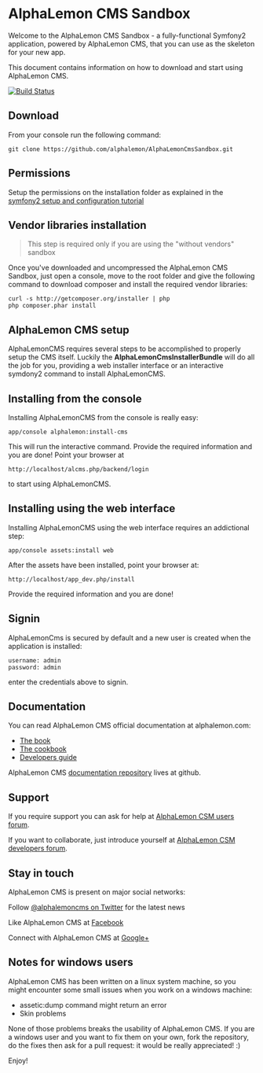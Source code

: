 AlphaLemon CMS Sandbox
======================
Welcome to the AlphaLemon CMS Sandbox - a fully-functional Symfony2
application, powered by AlphaLemon CMS, that you can use as the skeleton
for your new app.

This document contains information on how to download and start using AlphaLemon CMS.

[![Build Status](https://secure.travis-ci.org/alphalemon/AlphaLemonCmsSandbox.png)](http://travis-ci.org/alphalemon/AlphaLemonCmsSandbox)


Download
--------
From your console run the following command:

    git clone https://github.com/alphalemon/AlphaLemonCmsSandbox.git


Permissions
-----------
Setup the permissions on the installation folder as explained in the [symfony2 setup and configuration
tutorial](http://symfony.com/doc/current/book/installation.html#configuration-and-setup)


Vendor libraries installation
-----------------------------

> This step is required only if you are using the "without vendors" sandbox

Once you've downloaded and uncompressed the AlphaLemon CMS Sandbox, just open a console,
move to the root folder and give the following command to download composer and install
the required vendor libraries:

    curl -s http://getcomposer.org/installer | php
    php composer.phar install


AlphaLemon CMS setup
--------------------
AlphaLemonCMS requires several steps to be accomplished to properly setup the CMS itself. Luckily
the **AlphaLemonCmsInstallerBundle** will do all the job for you, providing a web installer interface
or an interactive symdony2 command to install AlphaLemonCMS.


Installing from the console
---------------------------
Installing AlphaLemonCMS from the console is really easy:

    app/console alphalemon:install-cms

This will run the interactive command. Provide the required information and you are done! Point
your browser at

    http://localhost/alcms.php/backend/login

to start using AlphaLemonCMS.


Installing using the web interface
----------------------------------
Installing AlphaLemonCMS using the web interface requires an addictional step:

    app/console assets:install web

After the assets have been installed, point your browser at:

    http://localhost/app_dev.php/install

Provide the required information and you are done! 


Signin
------
AlphaLemonCms is secured by default and a new user is created when the application is installed:

    username: admin
    password: admin

enter the credentials above to signin.


Documentation
-------------
You can read AlphaLemon CMS official documentation at alphalemon.com:

- [The book](http://alphalemon.com/the-official-alphalemon-cms-documentation)
- [The cookbook](http://alphalemon.com/alphalemon-cms-cookbook)
- [Developers guide](http://alphalemon.com/getting-started-contributing-to-alphalemon-cms)

AlphaLemon CMS [documentation repository](https://github.com/alphalemon/alphalemon-docs)
lives at github.


Support
-------
If you require support you can ask for help at [AlphaLemon CSM users forum](https://groups.google.com/forum/?hl=it#!forum/alphalemoncms-users).

If you want to collaborate, just introduce yourself at [AlphaLemon CSM developers forum](https://groups.google.com/forum/?hl=it#!forum/alphalemoncms-dev).


Stay in touch
-------------
AlphaLemon CMS is present on major social networks:

Follow [@alphalemoncms on Twitter](https://twitter.com/alphalemoncms) for the latest news

Like AlphaLemon CMS at [Facebook](https://www.facebook.com/alphalemon)

Connect with AlphaLemon CMS at [Google+](https://plus.google.com/103994964006724386514/posts)


Notes for windows users
-----------------------
AlphaLemon CMS has been written on a linux system machine, so you might encounter some small issues when
you work on a windows machine:

- assetic:dump command might return an error
- Skin problems

None of those problems breaks the usability of AlphaLemon CMS. If you are a windows user and you want
to fix them on your own, fork the repository, do the fixes then ask for a pull request: it would be really
appreciated! :)

Enjoy!
